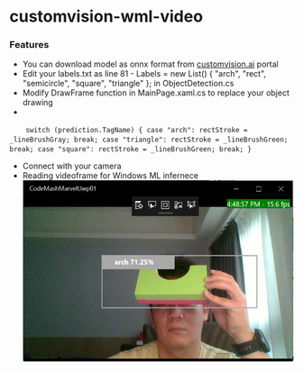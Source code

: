 # customvision-wml-video
### Features

- You can download model as onnx format from [customvision.ai](https://www.customvision.ai/ "customvision.ai") portal
- Edit your labels.txt as line 81 -             Labels = new List<string>() { "arch", "rect", "semicircle", "square", "triangle" }; in ObjectDetection.cs
- Modify DrawFrame function in MainPage.xaml.cs to replace your object drawing 
- 
`    switch (prediction.TagName)
            {
                case "arch":
                    rectStroke = _lineBrushGray;
                    break;
                case "triangle":
                    rectStroke = _lineBrushGreen;
                    break;
                case "square":
                    rectStroke = _lineBrushGreen;
                    break;
            }`

- Connect with your camera
- Reading videoframe for Windows ML infernece
![](https://github.com/tommywu052/customvision-wml-video/blob/master/images/wmlvideo.jpg)
